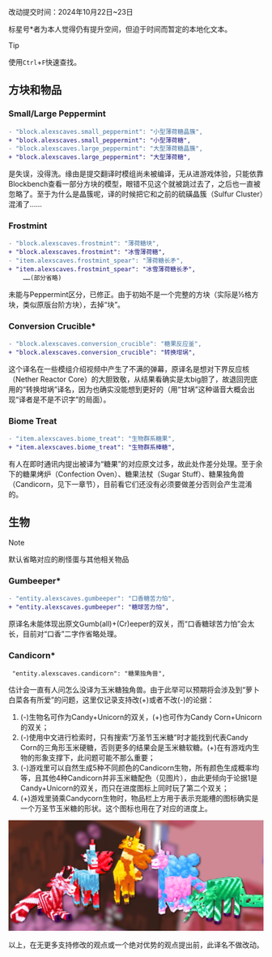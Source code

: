 改动提交时间：2024年10月22日~23日

标星号*者为本人觉得仍有提升空间，但迫于时间而暂定的本地化文本。
> [!Tip]
> 使用`Ctrl`+`F`快速查找。
## 方块和物品
### Small/Large Peppermint
````diff
- "block.alexscaves.small_peppermint": "小型薄荷糖晶簇",
+ "block.alexscaves.small_peppermint": "小型薄荷糖",
- "block.alexscaves.large_peppermint": "大型薄荷糖晶簇",
+ "block.alexscaves.large_peppermint": "大型薄荷糖",
````
是失误，没得洗。缘由是提交翻译时模组尚未被编译，无从进游戏体验，只能依靠Blockbench查看一部分方块的模型，眼错不见这个就被跳过去了，之后也一直被忽略了。至于为什么是晶簇呢，译的时候把它和之前的硫磺晶簇（Sulfur Cluster）混淆了……

### Frostmint
````diff
- "block.alexscaves.frostmint": "薄荷糖块",
+ "block.alexscaves.frostmint": "冰雪薄荷糖",
- "item.alexscaves.frostmint_spear": "薄荷糖长矛",
+ "item.alexscaves.frostmint_spear": "冰雪薄荷糖长矛",
    ……(部分省略)
````
未能与Peppermint区分，已修正。由于初始不是一个完整的方块（实际是½格方块，类似原版台阶方块），去掉“块”。

### Conversion Crucible*
````diff
- "block.alexscaves.conversion_crucible": "糖果反应釜",
+ "block.alexscaves.conversion_crucible": "转换坩埚",
````
这个译名在一些模组介绍视频中产生了不满的弹幕，原译名是想对下界反应核（Nether Reactor Core）的大胆致敬，从结果看确实是太big胆了，故退回兜底用的“转换坩埚”译名，因为也确实没能想到更好的（用“甘埚”这种谐音大概会出现“译者是不是不识字”的局面）。

### Biome Treat
````diff
- "item.alexscaves.biome_treat": "生物群系糖果",
+ "item.alexscaves.biome_treat": "生物群系棒糖",
````
有人在即时通讯内提出被译为“糖果”的对应原文过多，故此处作差分处理。至于余下的糖果烤炉（Confection Oven）、糖果法杖（Sugar Stuff）、糖果独角兽（Candicorn，见下一章节），目前看它们还没有必须要做差分否则会产生混淆的。

## 生物
> [!Note]
> 默认省略对应的刷怪蛋与其他相关物品

### Gumbeeper*
```` diff
- "entity.alexscaves.gumbeeper": "口香糖苦力怕",
+ "entity.alexscaves.gumbeeper": "糖球苦力怕",
````
原译名未能体现出原文Gumb(all)+(Cr)eeper的双关，而“口香糖球苦力怕”会太长，目前对“口香”二字作省略处理。

### Candicorn*
````
 "entity.alexscaves.candicorn": "糖果独角兽",
````
估计会一直有人问怎么没译为玉米糖独角兽。由于此举可以预期将会涉及到“萝卜白菜各有所爱”的问题，这里仅记录支持改(+)或者不改(-)的论据：

1. (-)生物名可作为Candy+Unicorn的双关，(+)也可作为Candy Corn+Unicorn的双关；
2. (-)使用中文进行检索时，只有搜索“万圣节玉米糖”时才能找到代表Candy Corn的三角形玉米硬糖，否则更多的结果会是玉米糖软糖。(+)在有游戏内生物的形象支撑下，此问题可能不那么重要；
3. (-)游戏里可以自然生成5种不同颜色的Candicorn生物，所有颜色生成概率均等，且其他4种Candicorn并非玉米糖配色（见图片），由此更倾向于论据1是Candy+Unicorn的双关，而只在进度图标上同时玩了第二个双关；
4. (+)游戏里骑乘Candycorn生物时，物品栏上方用于表示充能槽的图标确实是一个万圣节玉米糖的形状。这个图标也用在了对应的进度上。

![](./img/Candicorn.png)

以上，在无更多支持修改的观点或一个绝对优势的观点提出前，此译名不做改动。